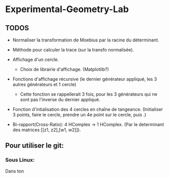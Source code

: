 # Experimental-Geometry-Lab

## TODOS

* Normaliser la transformation de Moebius par la racine du déterminant.
* Méthode pour calculer la trace (sur la transfo normalisée).

* Affichage d'un cercle.
  * Choix de librairie d'affichage. (Matplotlib?)

* Fonctions d'affichage récursive (le dernier générateur appliqué, les 3 autres générateurs et 1 cercle)
  * Cette fonction se rappellerait 3 fois, pour les 3 générateurs qui ne sont pas l'inverse du dernier appliqué. 

* Fonction d'intialisation des 4 cercles en chaîne de tangeance. (Initialiser 3 points, faire le cercle, prendre un 4e point sur le cercle, puis .)

* Bi-rapport(Cross-Ratio): 4 HComplex -> 1 HComplex. (Par le determinant des matrices [[z1, z2],[w1, w2]]).

## Pour utiliser le git:

### Sous Linux:
Dans ton 


